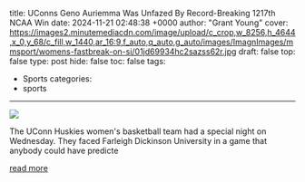 title: UConns Geno Auriemma Was Unfazed By Record-Breaking 1217th NCAA Win
date: 2024-11-21 02:48:38 +0000
author: "Grant Young"
cover: https://images2.minutemediacdn.com/image/upload/c_crop,w_8256,h_4644,x_0,y_68/c_fill,w_1440,ar_16:9,f_auto,q_auto,g_auto/images/ImagnImages/mmsport/womens-fastbreak-on-si/01jd69934hc2sazss62r.jpg
draft: false
top: false
type: post
hide: false
toc: false
tags:
  - Sports
categories:
  - sports
---

![](https://images2.minutemediacdn.com/image/upload/c_crop,w_8256,h_4644,x_0,y_68/c_fill,w_1440,ar_16:9,f_auto,q_auto,g_auto/images/ImagnImages/mmsport/womens-fastbreak-on-si/01jd69934hc2sazss62r.jpg)

The UConn Huskies women's basketball team had a special night on Wednesday. They faced Farleigh Dickinson University in a game that anybody could have predicte

[read more](https://www.si.com/onsi/womens-fastbreak/news/uconn-s-geno-auriemma-was-unfazed-by-record-breaking-1-217th-ncaa-win-01jd697cjnxp)
